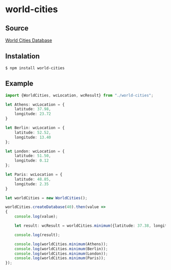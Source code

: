 # world-cities

## Source

[World Cities Database](https://simplemaps.com/data/world-cities)

## Instalation

```shell
$ npm install world-cities
```

## Example

```typescript
import {WorldCities, wcLocation, wcResult} from "./world-cities";

let Athens: wcLocation = {
    latitude: 37.98,
    longitude: 23.72
}

let Berlin: wcLocation = {
    latitude: 52.52,
    longitude: 13.40
};

let London: wcLocation = {
    latitude: 51.50,
    longitude: 0.12
};

let Paris: wcLocation = {
    latitude: 48.85,
    longitude: 2.35
}

let worldCities = new WorldCities();

worldCities.createDatabase(40).then(value =>
{
    console.log(value);

    let result: wcResult = worldCities.minimum({latitude: 37.38, longitude: 24.45});

    console.log(result);

    console.log(worldCities.minimum(Athens));
    console.log(worldCities.minimum(Berlin));
    console.log(worldCities.minimum(London));
    console.log(worldCities.minimum(Paris));
});
```

